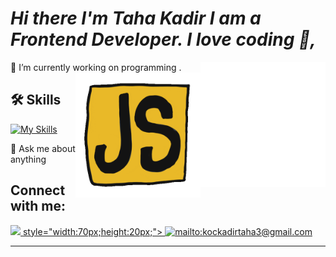 # _Hi there I'm Taha Kadir  I am a Frontend Developer. I love coding 👋,_  

🌱 I’m currently working on programming .
<img src="animation_500_ziyac.gif" alt="react" width=200 height=200 align="right">
<img src="js.gif" alt="javascirpt" width=200 height=200 align="right">

## 🛠 Skills

<!-- Yetenekler -->

[![My Skills](https://skillicons.dev/icons?i=js,html,css,react,bootstrap)](https://skillicons.dev)  




💬 Ask me about anything

## Connect with me:

<!-- İletişim  -->
<a href="[https://www.linkedin.com/in/tahakadirkoc/(https://www.linkedin.com/in/tahakadirkoc/)" target="_blank">
<img src="https://img.shields.io/badge/LinkedIn-0077B5?style=for-the-badge&logo=linkedin&logoColor=white"> style="width:70px;height:20px;">
</a> 
<a href="mailto:kockadirtaha3@gmail.com" target="_blank">
<img src="https://img.shields.io/badge/Gmail-D14836?style=for-the-badge&logo=gmail&logoColor=white" alt="mailto:kockadirtaha3@gmail.com" style="width:65px;height:20px;">
</a>  


<hr/> 
